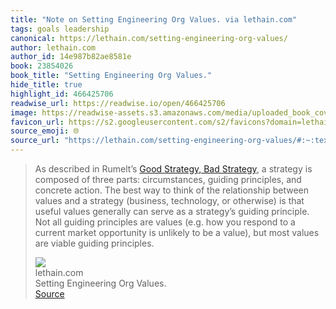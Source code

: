 ```yaml
---
title: "Note on Setting Engineering Org Values. via lethain.com"
tags: goals leadership
canonical: https://lethain.com/setting-engineering-org-values/
author: lethain.com
author_id: 14e987b82ae8581e
book: 23854026
book_title: "Setting Engineering Org Values."
hide_title: true
highlight_id: 466425706
readwise_url: https://readwise.io/open/466425706
image: https://readwise-assets.s3.amazonaws.com/media/uploaded_book_covers/profile_265723/author.png
favicon_url: https://s2.googleusercontent.com/s2/favicons?domain=lethain.com
source_emoji: 🌐
source_url: "https://lethain.com/setting-engineering-org-values/#:~:text=As%20described%20in,viable%20guiding%20principles."
---
```


> As described in Rumelt’s [Good Strategy, Bad Strategy](https://www.amazon.com/Good-Strategy-Bad-Difference-Matters/dp/0307886239), a strategy is composed of three parts: circumstances, guiding principles, and concrete action. The best way to think of the relationship between values and a strategy (business, technology, or otherwise) is that useful values generally can serve as a strategy’s guiding principle. Not all guiding principles are values (e.g. how you respond to a current market opportunity is unlikely to be a value), but most values are viable guiding principles.
> <div class="quoteback-footer"><div class="quoteback-avatar"><img class="mini-favicon" src="https://s2.googleusercontent.com/s2/favicons?domain=lethain.com"></div><div class="quoteback-metadata"><div class="metadata-inner"><span style="display:none">FROM:</span><div aria-label="lethain.com" class="quoteback-author"> lethain.com</div><div aria-label="Setting Engineering Org Values." class="quoteback-title"> Setting Engineering Org Values.</div></div></div><div class="quoteback-backlink"><a target="_blank" aria-label="go to the full text of this quotation" rel="noopener" href="https://lethain.com/setting-engineering-org-values/#:~:text=As%20described%20in,viable%20guiding%20principles." class="quoteback-arrow"> Source</a></div></div>